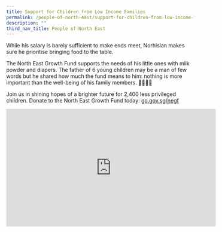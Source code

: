 ```yaml
---
title: Support for Children from Low Income Families
permalink: /people-of-north-east/support-for-children-from-low-income-families/
description: ""
third_nav_title: People of North East
---
```



While his salary is barely sufficient to make ends meet, Norhisian makes sure he prioritise bringing food to the table.

The North East Growth Fund supports the needs of his little ones with milk powder and diapers. The father of 6 young children may be a man of few words but he shared how much the fund means to him: nothing is more important than the well-being of his family members. 👨‍👩‍👧‍👦

Join us in shining hopes of a brighter future for 2,400 less privileged children. Donate to the North East Growth Fund today: [go.gov.sg/negf](http://go.gov.sg/negf?fbclid=IwAR3ahOzAp6Bq-yUsJrpmX1qHcpC4_8memX4qml0ztEwGIIsOYNIRrQxCjng)

<iframe src="https://www.facebook.com/plugins/video.php?height=314&href=https%3A%2F%2Fwww.facebook.com%2FNECDC%2Fvideos%2F523298495930136%2F&show_text=false&width=560&t=0" width="560" height="314" style="border:none;overflow:hidden" scrolling="no" frameborder="0" allowfullscreen="true" allow="autoplay; clipboard-write; encrypted-media; picture-in-picture; web-share" allowFullScreen="true"></iframe>